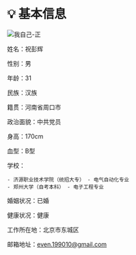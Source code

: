 # 💡 基本信息

![我自己-正](/Users/even/Pictures/私人/我自己-正.jpg)

姓名：祝彭辉

性别：男

年龄：31

民族：汉族

籍贯：河南省周口市

政治面貌：中共党员

身高：170cm

血型：B型

学校：

	- 济源职业技术学院（统招大专） - 电气自动化专业
	- 郑州大学（自考本科） - 电子工程专业

婚姻状况：已婚

健康状况：健康

工作所在地：北京市东城区

邮箱地址：even.199010@gmail.com
